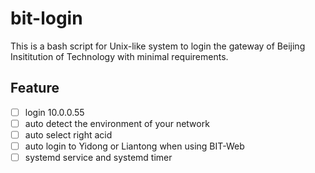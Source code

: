 # bit-login

This is a bash script for Unix-like system to login the gateway of Beijing Insititution of Technology with minimal requirements.

## Feature
* [ ] login 10.0.0.55
* [ ] auto detect the environment of your network
* [ ] auto select right acid
* [ ] auto login to Yidong or Liantong when using BIT-Web
* [ ] systemd service and systemd timer